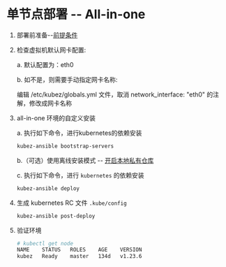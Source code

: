 # 单节点部署 -- All-in-one

1. 部署前准备--[前提条件](prerequisites.md)

2. 检查虚拟机默认网卡配置:

   a. 默认配置为：eth0

   b. 如不是，则需要手动指定网卡名称:

      编辑 /etc/kubez/globals.yml 文件，取消 network_interface: "eth0" 的注解，修改成网卡名称

3. all-in-one 环境的自定义安装

    a. 执行如下命令，进行kubernetes的依赖安装

    ``` bash
    kubez-ansible bootstrap-servers
    ```

    b.（可选）使用离线安装模式 -- [开启本地私有仓库](setup-registry.md)

    c. 执行如下命令，进行 `kubernetes` 的依赖安装

    ``` bash
    kubez-ansible deploy
    ```

4. 生成 kubernetes RC 文件 `.kube/config`
   ``` bash
   kubez-ansible post-deploy
   ```

5. 验证环境
   ```bash
   # kubectl get node
   NAME    STATUS   ROLES    AGE    VERSION
   kubez   Ready    master   134d   v1.23.6
   ```
